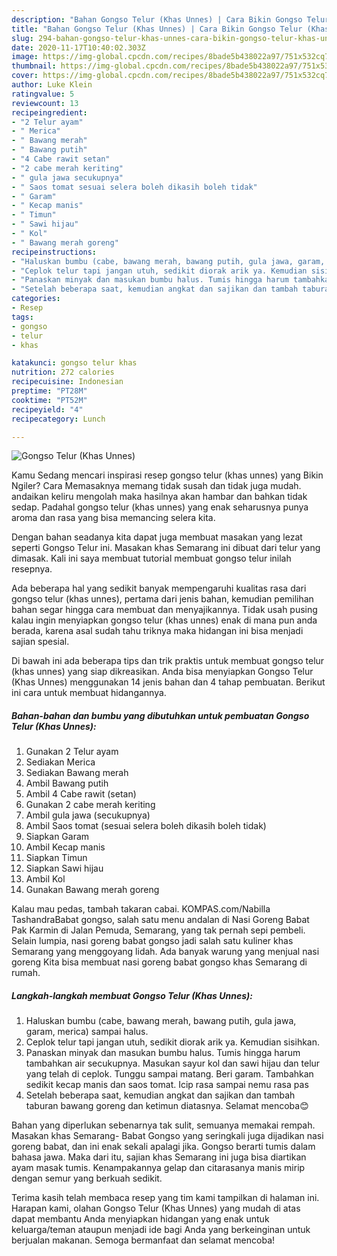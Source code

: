 ```yaml
---
description: "Bahan Gongso Telur (Khas Unnes) | Cara Bikin Gongso Telur (Khas Unnes) Yang Bikin Ngiler"
title: "Bahan Gongso Telur (Khas Unnes) | Cara Bikin Gongso Telur (Khas Unnes) Yang Bikin Ngiler"
slug: 294-bahan-gongso-telur-khas-unnes-cara-bikin-gongso-telur-khas-unnes-yang-bikin-ngiler
date: 2020-11-17T10:40:02.303Z
image: https://img-global.cpcdn.com/recipes/8bade5b438022a97/751x532cq70/gongso-telur-khas-unnes-foto-resep-utama.jpg
thumbnail: https://img-global.cpcdn.com/recipes/8bade5b438022a97/751x532cq70/gongso-telur-khas-unnes-foto-resep-utama.jpg
cover: https://img-global.cpcdn.com/recipes/8bade5b438022a97/751x532cq70/gongso-telur-khas-unnes-foto-resep-utama.jpg
author: Luke Klein
ratingvalue: 5
reviewcount: 13
recipeingredient:
- "2 Telur ayam"
- " Merica"
- " Bawang merah"
- " Bawang putih"
- "4 Cabe rawit setan"
- "2 cabe merah keriting"
- " gula jawa secukupnya"
- " Saos tomat sesuai selera boleh dikasih boleh tidak"
- " Garam"
- " Kecap manis"
- " Timun"
- " Sawi hijau"
- " Kol"
- " Bawang merah goreng"
recipeinstructions:
- "Haluskan bumbu (cabe, bawang merah, bawang putih, gula jawa, garam, merica) sampai halus."
- "Ceplok telur tapi jangan utuh, sedikit diorak arik ya. Kemudian sisihkan."
- "Panaskan minyak dan masukan bumbu halus. Tumis hingga harum tambahkan air secukupnya. Masukan sayur kol dan sawi hijau dan telur yang telah di ceplok. Tunggu sampai matang. Beri garam. Tambahkan sedikit kecap manis dan saos tomat. Icip rasa sampai nemu rasa pas"
- "Setelah beberapa saat, kemudian angkat dan sajikan dan tambah taburan bawang goreng dan ketimun diatasnya. Selamat mencoba😊"
categories:
- Resep
tags:
- gongso
- telur
- khas

katakunci: gongso telur khas 
nutrition: 272 calories
recipecuisine: Indonesian
preptime: "PT28M"
cooktime: "PT52M"
recipeyield: "4"
recipecategory: Lunch

---
```



![Gongso Telur (Khas Unnes)](https://img-global.cpcdn.com/recipes/8bade5b438022a97/751x532cq70/gongso-telur-khas-unnes-foto-resep-utama.jpg)

Kamu Sedang mencari inspirasi resep gongso telur (khas unnes) yang Bikin Ngiler? Cara Memasaknya memang tidak susah dan tidak juga mudah. andaikan keliru mengolah maka hasilnya akan hambar dan bahkan tidak sedap. Padahal gongso telur (khas unnes) yang enak seharusnya punya aroma dan rasa yang bisa memancing selera kita.

Dengan bahan seadanya kita dapat juga membuat masakan yang lezat seperti Gongso Telur ini. Masakan khas Semarang ini dibuat dari telur yang dimasak. Kali ini saya membuat tutorial membuat gongso telur inilah resepnya.

Ada beberapa hal yang sedikit banyak mempengaruhi kualitas rasa dari gongso telur (khas unnes), pertama dari jenis bahan, kemudian pemilihan bahan segar hingga cara membuat dan menyajikannya. Tidak usah pusing kalau ingin menyiapkan gongso telur (khas unnes) enak di mana pun anda berada, karena asal sudah tahu triknya maka hidangan ini bisa menjadi sajian spesial.


Di bawah ini ada beberapa tips dan trik praktis untuk membuat gongso telur (khas unnes) yang siap dikreasikan. Anda bisa menyiapkan Gongso Telur (Khas Unnes) menggunakan 14 jenis bahan dan 4 tahap pembuatan. Berikut ini cara untuk membuat hidangannya.

<!--inarticleads1-->

##### Bahan-bahan dan bumbu yang dibutuhkan untuk pembuatan Gongso Telur (Khas Unnes):

1. Gunakan 2 Telur ayam
1. Sediakan  Merica
1. Sediakan  Bawang merah
1. Ambil  Bawang putih
1. Ambil 4 Cabe rawit (setan)
1. Gunakan 2 cabe merah keriting
1. Ambil  gula jawa (secukupnya)
1. Ambil  Saos tomat (sesuai selera boleh dikasih boleh tidak)
1. Siapkan  Garam
1. Ambil  Kecap manis
1. Siapkan  Timun
1. Siapkan  Sawi hijau
1. Ambil  Kol
1. Gunakan  Bawang merah goreng


Kalau mau pedas, tambah takaran cabai. KOMPAS.com/Nabilla TashandraBabat gongso, salah satu menu andalan di Nasi Goreng Babat Pak Karmin di Jalan Pemuda, Semarang, yang tak pernah sepi pembeli. Selain lumpia, nasi goreng babat gongso jadi salah satu kuliner khas Semarang yang menggoyang lidah. Ada banyak warung yang menjual nasi goreng Kita bisa membuat nasi goreng babat gongso khas Semarang di rumah. 

<!--inarticleads2-->

##### Langkah-langkah membuat Gongso Telur (Khas Unnes):

1. Haluskan bumbu (cabe, bawang merah, bawang putih, gula jawa, garam, merica) sampai halus.
1. Ceplok telur tapi jangan utuh, sedikit diorak arik ya. Kemudian sisihkan.
1. Panaskan minyak dan masukan bumbu halus. Tumis hingga harum tambahkan air secukupnya. Masukan sayur kol dan sawi hijau dan telur yang telah di ceplok. Tunggu sampai matang. Beri garam. Tambahkan sedikit kecap manis dan saos tomat. Icip rasa sampai nemu rasa pas
1. Setelah beberapa saat, kemudian angkat dan sajikan dan tambah taburan bawang goreng dan ketimun diatasnya. Selamat mencoba😊


Bahan yang diperlukan sebenarnya tak sulit, semuanya memakai rempah. Masakan khas Semarang- Babat Gongso yang seringkali juga dijadikan nasi goreng babat, dan ini enak sekali apalagi jika. Gongso berarti tumis dalam bahasa jawa. Maka dari itu, sajian khas Semarang ini juga bisa diartikan ayam masak tumis. Kenampakannya gelap dan citarasanya manis mirip dengan semur yang berkuah sedikit. 

Terima kasih telah membaca resep yang tim kami tampilkan di halaman ini. Harapan kami, olahan Gongso Telur (Khas Unnes) yang mudah di atas dapat membantu Anda menyiapkan hidangan yang enak untuk keluarga/teman ataupun menjadi ide bagi Anda yang berkeinginan untuk berjualan makanan. Semoga bermanfaat dan selamat mencoba!

